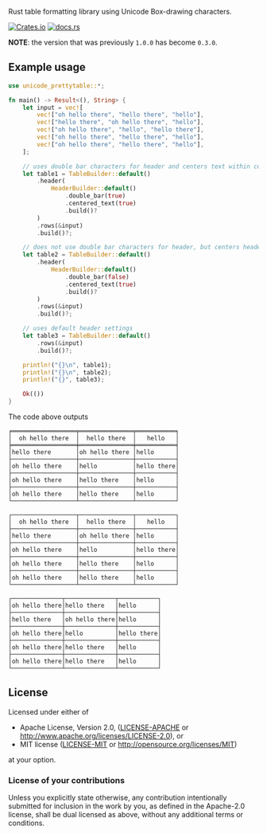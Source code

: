 Rust table formatting library using Unicode Box-drawing characters.

[![Crates.io](https://img.shields.io/crates/v/unicode-prettytable)](https://crates.io/crates/unicode-prettytable)
[![docs.rs](https://img.shields.io/docsrs/unicode-prettytable)](https://docs.rs/unicode-prettytable)

**NOTE**: the version that was previously `1.0.0` has become `0.3.0`.

## Example usage

```rust
use unicode_prettytable::*;

fn main() -> Result<(), String> {
    let input = vec![
        vec!["oh hello there", "hello there", "hello"],
        vec!["hello there", "oh hello there", "hello"],
        vec!["oh hello there", "hello", "hello there"],
        vec!["oh hello there", "hello there", "hello"],
        vec!["oh hello there", "hello there", "hello"],
    ];

    // uses double bar characters for header and centers text within columns
    let table1 = TableBuilder::default()
        .header(
            HeaderBuilder::default()
                .double_bar(true)
                .centered_text(true)
                .build()?
        )
        .rows(&input)
        .build()?;

    // does not use double bar characters for header, but centers header text within columns
    let table2 = TableBuilder::default()
        .header(
            HeaderBuilder::default()
                .double_bar(false)
                .centered_text(true)
                .build()?
        )
        .rows(&input)
        .build()?;

    // uses default header settings
    let table3 = TableBuilder::default()
        .rows(&input)
        .build()?;

    println!("{}\n", table1);
    println!("{}\n", table2);
    println!("{}", table3);

    Ok(())
}
```

The code above outputs
```
╒══════════════════╤═══════════════╤═══════════╕
│  oh hello there  │  hello there  │   hello   │
╞══════════════════╪═══════════════╪═══════════╡
│hello there       │oh hello there │hello      │
├──────────────────┼───────────────┼───────────┤
│oh hello there    │hello          │hello there│
├──────────────────┼───────────────┼───────────┤
│oh hello there    │hello there    │hello      │
├──────────────────┼───────────────┼───────────┤
│oh hello there    │hello there    │hello      │
└──────────────────┴───────────────┴───────────┘

┌──────────────────┬───────────────┬───────────┐
│  oh hello there  │  hello there  │   hello   │
├──────────────────┼───────────────┼───────────┤
│hello there       │oh hello there │hello      │
├──────────────────┼───────────────┼───────────┤
│oh hello there    │hello          │hello there│
├──────────────────┼───────────────┼───────────┤
│oh hello there    │hello there    │hello      │
├──────────────────┼───────────────┼───────────┤
│oh hello there    │hello there    │hello      │
└──────────────────┴───────────────┴───────────┘

┌──────────────┬──────────────┬───────────┐
│oh hello there│hello there   │hello      │
├──────────────┼──────────────┼───────────┤
│hello there   │oh hello there│hello      │
├──────────────┼──────────────┼───────────┤
│oh hello there│hello         │hello there│
├──────────────┼──────────────┼───────────┤
│oh hello there│hello there   │hello      │
├──────────────┼──────────────┼───────────┤
│oh hello there│hello there   │hello      │
└──────────────┴──────────────┴───────────┘
```

## License
[License]: #license

Licensed under either of

* Apache License, Version 2.0, ([LICENSE-APACHE](LICENSE-APACHE) or http://www.apache.org/licenses/LICENSE-2.0), or
* MIT license ([LICENSE-MIT](LICENSE-MIT) or http://opensource.org/licenses/MIT)

at your option.

### License of your contributions

Unless you explicitly state otherwise, any contribution intentionally submitted for inclusion in the work by you, as defined in the Apache-2.0 license, shall be dual licensed as above, without any additional terms or conditions.
